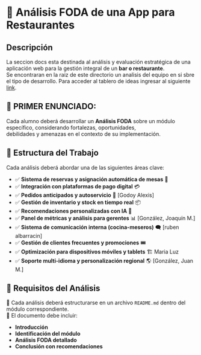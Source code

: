 # 📌 Análisis FODA de una App para Restaurantes  

##  Descripción  
La seccion docs esta destinada al análisis y evaluación estratégica de una aplicación web para la gestión integral de un **bar o restaurante**.  
Se encontraran en la raiz de este directorio un analisis del equipo en si sbre el tipo de desarrollo. 
Para acceder al tablero de ideas ingresar al siguiente [link](https://miro.com/welcome/c0pXS0RrZFEvRU9ZNS9MbmZjYjB5ZlpHSFlWNkh4cTA2NDhhc3ZmQVpPa1FUYWtBckx2WHZERmZBbmFXeHB0WGxtQXZMR01yWDdITU1DSGRKc0dhaFpFbHZTQ2s3NHRIdG5HMjNUSXViTzFLMEdpeExQbys0cGVtdmpFeWMweDZ0R2lncW1vRmFBVnlLcVJzTmdFdlNRPT0hdjE=?share_link_id=457498419378).

## 🔹 PRIMER ENUNCIADO:
Cada alumno deberá desarrollar un **Análisis FODA** sobre un módulo específico, considerando fortalezas, oportunidades,  
debilidades y amenazas en el contexto de su implementación.  

## 📂 Estructura del Trabajo  
Cada análisis deberá abordar una de las siguientes áreas clave:  

- ✅ **Sistema de reservas y asignación automática de mesas** 🏨  
- ✅ **Integración con plataformas de pago digital** 💳  
- ✅ **Pedidos anticipados y autoservicio** 📱  [Godoy Alexis]
- ✅ **Gestión de inventario y stock en tiempo real** 📦  
- ✅ **Recomendaciones personalizadas con IA** 🤖  
- ✅ **Panel de métricas y análisis para gerentes** 📊  [González, Joaquín M.]
- ✅ **Sistema de comunicación interna (cocina-meseros)** 🗨️  [ruben albarracin]
- ✅ **Gestión de clientes frecuentes y promociones** 🎟️  
- ✅ **Optimización para dispositivos móviles y tablets** 🏗️ Maria Luz
- ✅ **Soporte multi-idioma y personalización regional** 🌎  [González, Juan M.]

## 📌 Requisitos del Análisis  
📎 Cada análisis deberá estructurarse en un archivo `README.md` dentro del módulo correspondiente.  
📎 El documento debe incluir:  
   - **Introducción**  
   - **Identificación del módulo**  
   - **Análisis FODA detallado**  
   - **Conclusión con recomendaciones**   
